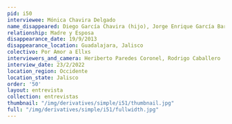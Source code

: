 ```yaml
---
pid: i50
interviewee: Mónica Chavira Delgado
name_disappeared: Diego García Chavira (hijo), Jorge Enrique García Barreto (esposo)
relationship: Madre y Esposa
disappearance_date: 19/9/2013
disappearance_location: Guadalajara, Jalisco
colectivo: Por Amor a Ellxs
interviewers_and_camera: Heriberto Paredes Coronel, Rodrigo Caballero
interview_date: 23/2/2022
location_region: Occidente
location_state: Jalisco
order: '50'
layout: entrevista
collection: entrevistas
thumbnail: "/img/derivatives/simple/i51/thumbnail.jpg"
full: "/img/derivatives/simple/i51/fullwidth.jpg"
---
```

